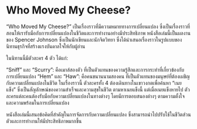 # Who Moved My Cheese?

“Who Moved My Cheese?” เป็นเรื่องราวที่มีความหมายทางการเปลี่ยนแปลง ซึ่งเป็นเรื่องราวที่สอนให้เรารับมือกับการเปลี่ยนแปลงในชีวิตและการทำงานอย่างมีประสิทธิภาพ หนังสือเล่มนี้เป็นผลงานของ Spencer Johnson ซึ่งเป็นนักเขียนและนักจิตวิทยา ซึ่งได้นำเสนอเรื่องราวในรูปแบบของนิทานธุรกิจที่สร้างแรงบันดาลใจให้กับผู้อ่าน

ในนิทานนี้มีตัวละคร 4 ตัว ได้แก่:

“Sniff” และ “Scurry”: คือเมาส์สองตัว ที่เป็นตัวแทนของความรู้สึกและการกระทำที่เกี่ยวข้องกับการเปลี่ยนแปลง
“Hem” และ “Haw”: คือคนขนานนามสองคน ที่เป็นตัวแทนของมนุษย์ที่ต้องเผชิญกับความเปลี่ยนแปลงในชีวิต
ในเรื่องราวนี้ ตัวละครทั้ง 4 ต้องเดินทางในเขาวงกตเพื่อค้นหา “เนยแข็ง” ซึ่งเป็นสัญลักษณ์ของความสำเร็จและความสุขในชีวิต ตามหาเนยแข็งนี้ แต่เมื่อเนยแข็งหายไป ตัวละครแต่ละคนต้องรับมือกับความเปลี่ยนแปลงในทางต่างๆ โดยมีการตอบสนองต่างๆ ตามความตั้งใจและความพร้อมในการเปลี่ยนแปลง

หนังสือเล่มนี้เสนอข้อคิดที่สำคัญในการจัดการกับความเปลี่ยนแปลง ซึ่งสามารถนำไปปรับใช้ในชีวิตส่วนตัวและการทำงานให้มีประสิทธิภาพมากขึ้น
